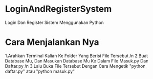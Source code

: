 # LoginAndRegisterSystem
Login Dan Register Sistem Menggunakan Python

# Cara Menjalankan Nya
1.Arahkan Terminal Kalian Ke Folder Yang Berisi File Tersebut /n
2.Buat Database Mu, Dan Masukan Database Mu Ke Dalam File Masuk.py Dan Daftar.py /n
3.Lalu Buka File Tersebut Dengan Cara Mengetik "python daftar.py" atau "python masuk.py"

